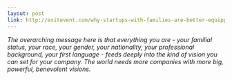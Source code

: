 ```yaml
---
layout: post
link: http://exitevent.com/why-startups-with-families-are-better-equipped-to-accomplish-missions-that-matter-14224.asp
---
```


*The overarching message here is that everything you are - your familial status, your race, your gender, your nationality, your professional background, your first language - feeds deeply into the kind of vision you can set for your company. The world needs more companies with more big, powerful, benevolent visions.*
